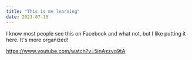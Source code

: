 ```yaml
---
title: "This is me learning"
date: 2021-07-16
---
```


I know most people see this on Facebook and what not, but I like putting it here. It's more organized!

https://www.youtube.com/watch?v=5inAzzvq9tA
